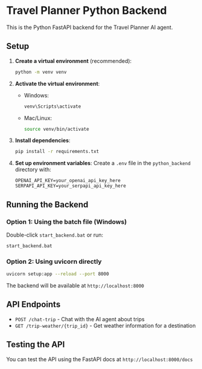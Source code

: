 # Travel Planner Python Backend

This is the Python FastAPI backend for the Travel Planner AI agent.

## Setup

1. **Create a virtual environment** (recommended):

   ```bash
   python -m venv venv
   ```

2. **Activate the virtual environment**:

   - Windows:
     ```bash
     venv\Scripts\activate
     ```
   - Mac/Linux:
     ```bash
     source venv/bin/activate
     ```

3. **Install dependencies**:

   ```bash
   pip install -r requirements.txt
   ```

4. **Set up environment variables**:
   Create a `.env` file in the `python_backend` directory with:
   ```
   OPENAI_API_KEY=your_openai_api_key_here
   SERPAPI_API_KEY=your_serpapi_api_key_here
   ```

## Running the Backend

### Option 1: Using the batch file (Windows)

Double-click `start_backend.bat` or run:

```bash
start_backend.bat
```

### Option 2: Using uvicorn directly

```bash
uvicorn setup:app --reload --port 8000
```

The backend will be available at `http://localhost:8000`

## API Endpoints

- `POST /chat-trip` - Chat with the AI agent about trips
- `GET /trip-weather/{trip_id}` - Get weather information for a destination

## Testing the API

You can test the API using the FastAPI docs at `http://localhost:8000/docs`
